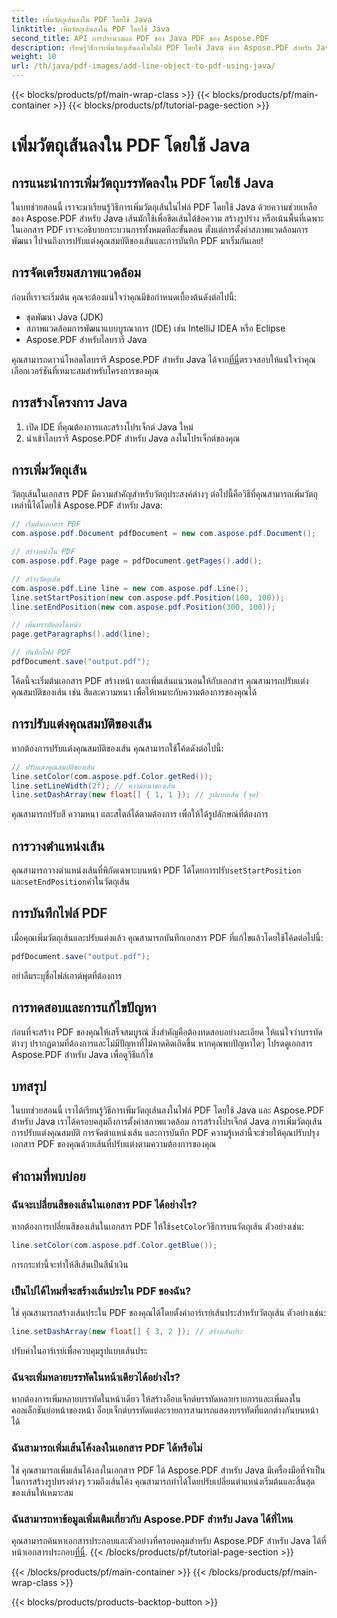 ```yaml
---
title: เพิ่มวัตถุเส้นลงใน PDF โดยใช้ Java
linktitle: เพิ่มวัตถุเส้นลงใน PDF โดยใช้ Java
second_title: API การประมวลผล PDF ของ Java PDF ของ Aspose.PDF
description: เรียนรู้วิธีการเพิ่มวัตถุเส้นลงในไฟล์ PDF โดยใช้ Java ด้วย Aspose.PDF สำหรับ Java ปรับแต่งเส้น จัดตำแหน่ง และสร้าง PDF แบบไดนามิกได้อย่างง่ายดาย
weight: 10
url: /th/java/pdf-images/add-line-object-to-pdf-using-java/
---
```


{{< blocks/products/pf/main-wrap-class >}}
{{< blocks/products/pf/main-container >}}
{{< blocks/products/pf/tutorial-page-section >}}

# เพิ่มวัตถุเส้นลงใน PDF โดยใช้ Java


## การแนะนำการเพิ่มวัตถุบรรทัดลงใน PDF โดยใช้ Java

ในบทช่วยสอนนี้ เราจะมาเรียนรู้วิธีการเพิ่มวัตถุเส้นในไฟล์ PDF โดยใช้ Java ด้วยความช่วยเหลือของ Aspose.PDF สำหรับ Java เส้นมักใช้เพื่อขีดเส้นใต้ข้อความ สร้างรูปร่าง หรือเน้นพื้นที่เฉพาะในเอกสาร PDF เราจะอธิบายกระบวนการทั้งหมดทีละขั้นตอน ตั้งแต่การตั้งค่าสภาพแวดล้อมการพัฒนา ไปจนถึงการปรับแต่งคุณสมบัติของเส้นและการบันทึก PDF มาเริ่มกันเลย!

## การจัดเตรียมสภาพแวดล้อม

ก่อนที่เราจะเริ่มต้น คุณจะต้องแน่ใจว่าคุณมีข้อกำหนดเบื้องต้นดังต่อไปนี้:

- ชุดพัฒนา Java (JDK)
- สภาพแวดล้อมการพัฒนาแบบบูรณาการ (IDE) เช่น IntelliJ IDEA หรือ Eclipse
- Aspose.PDF สำหรับไลบรารี Java

 คุณสามารถดาวน์โหลดไลบรารี Aspose.PDF สำหรับ Java ได้จาก[ที่นี่](https://releases.aspose.com/pdf/java/)ตรวจสอบให้แน่ใจว่าคุณเลือกเวอร์ชันที่เหมาะสมสำหรับโครงการของคุณ

## การสร้างโครงการ Java

1. เปิด IDE ที่คุณต้องการและสร้างโปรเจ็กต์ Java ใหม่
2. นำเข้าไลบรารี Aspose.PDF สำหรับ Java ลงในโปรเจ็กต์ของคุณ

## การเพิ่มวัตถุเส้น

วัตถุเส้นในเอกสาร PDF มีความสำคัญสำหรับวัตถุประสงค์ต่างๆ ต่อไปนี้คือวิธีที่คุณสามารถเพิ่มวัตถุเหล่านี้ได้โดยใช้ Aspose.PDF สำหรับ Java:

```java
// เริ่มต้นเอกสาร PDF
com.aspose.pdf.Document pdfDocument = new com.aspose.pdf.Document();

// สร้างหน้าใน PDF
com.aspose.pdf.Page page = pdfDocument.getPages().add();

// สร้างวัตถุเส้น
com.aspose.pdf.Line line = new com.aspose.pdf.Line();
line.setStartPosition(new com.aspose.pdf.Position(100, 100));
line.setEndPosition(new com.aspose.pdf.Position(300, 100));

// เพิ่มบรรทัดลงในหน้า
page.getParagraphs().add(line);

// บันทึกไฟล์ PDF
pdfDocument.save("output.pdf");
```

โค้ดนี้จะเริ่มต้นเอกสาร PDF สร้างหน้า และเพิ่มเส้นแนวนอนให้กับเอกสาร คุณสามารถปรับแต่งคุณสมบัติของเส้น เช่น สีและความหนา เพื่อให้เหมาะกับความต้องการของคุณได้

## การปรับแต่งคุณสมบัติของเส้น

หากต้องการปรับแต่งคุณสมบัติของเส้น คุณสามารถใช้โค้ดดังต่อไปนี้:

```java
// ปรับแต่งคุณสมบัติของเส้น
line.setColor(com.aspose.pdf.Color.getRed());
line.setLineWidth(2f); // ความหนาของเส้น
line.setDashArray(new float[] { 1, 1 }); // รูปแบบเส้น (จุด)
```

คุณสามารถปรับสี ความหนา และสไตล์ได้ตามต้องการ เพื่อให้ได้รูปลักษณ์ที่ต้องการ

## การวางตำแหน่งเส้น

 คุณสามารถวางตำแหน่งเส้นที่พิกัดเฉพาะบนหน้า PDF ได้โดยการปรับ`setStartPosition` และ`setEndPosition`ค่าในวัตถุเส้น

## การบันทึกไฟล์ PDF

เมื่อคุณเพิ่มวัตถุเส้นและปรับแต่งแล้ว คุณสามารถบันทึกเอกสาร PDF ที่แก้ไขแล้วโดยใช้โค้ดต่อไปนี้:

```java
pdfDocument.save("output.pdf");
```

อย่าลืมระบุชื่อไฟล์เอาต์พุตที่ต้องการ

## การทดสอบและการแก้ไขปัญหา

ก่อนที่จะสร้าง PDF ของคุณให้เสร็จสมบูรณ์ สิ่งสำคัญคือต้องทดสอบอย่างละเอียด ให้แน่ใจว่าบรรทัดต่างๆ ปรากฏตามที่ต้องการและไม่มีปัญหาที่ไม่คาดคิดเกิดขึ้น หากคุณพบปัญหาใดๆ โปรดดูเอกสาร Aspose.PDF สำหรับ Java เพื่อดูวิธีแก้ไข

## บทสรุป

ในบทช่วยสอนนี้ เราได้เรียนรู้วิธีการเพิ่มวัตถุเส้นลงในไฟล์ PDF โดยใช้ Java และ Aspose.PDF สำหรับ Java เราได้ครอบคลุมถึงการตั้งค่าสภาพแวดล้อม การสร้างโปรเจ็กต์ Java การเพิ่มวัตถุเส้น การปรับแต่งคุณสมบัติ การจัดตำแหน่งเส้น และการบันทึก PDF ความรู้เหล่านี้จะช่วยให้คุณปรับปรุงเอกสาร PDF ของคุณด้วยเส้นที่ปรับแต่งตามความต้องการของคุณ

## คำถามที่พบบ่อย

### ฉันจะเปลี่ยนสีของเส้นในเอกสาร PDF ได้อย่างไร?

 หากต้องการเปลี่ยนสีของเส้นในเอกสาร PDF ให้ใช้`setColor`วิธีการบนวัตถุเส้น ตัวอย่างเช่น:

```java
line.setColor(com.aspose.pdf.Color.getBlue());
```

การกระทำนี้จะทำให้สีเส้นเป็นสีน้ำเงิน

### เป็นไปได้ไหมที่จะสร้างเส้นประใน PDF ของฉัน?

ใช่ คุณสามารถสร้างเส้นประใน PDF ของคุณได้โดยตั้งค่าอาร์เรย์เส้นประสำหรับวัตถุเส้น ตัวอย่างเช่น:

```java
line.setDashArray(new float[] { 3, 2 }); // สร้างเส้นประ
```

ปรับค่าในอาร์เรย์เพื่อควบคุมรูปแบบเส้นประ

### ฉันจะเพิ่มหลายบรรทัดในหน้าเดียวได้อย่างไร?

หากต้องการเพิ่มหลายบรรทัดในหน้าเดียว ให้สร้างอ็อบเจ็กต์บรรทัดหลายรายการและเพิ่มลงในคอลเล็กชันย่อหน้าของหน้า อ็อบเจ็กต์บรรทัดแต่ละรายการสามารถแสดงบรรทัดที่แตกต่างกันบนหน้าได้

### ฉันสามารถเพิ่มเส้นโค้งลงในเอกสาร PDF ได้หรือไม่

ใช่ คุณสามารถเพิ่มเส้นโค้งลงในเอกสาร PDF ได้ Aspose.PDF สำหรับ Java มีเครื่องมือที่จำเป็นในการสร้างรูปทรงต่างๆ รวมถึงเส้นโค้ง คุณสามารถทำได้โดยปรับเปลี่ยนตำแหน่งเริ่มต้นและสิ้นสุดของเส้นให้เหมาะสม

### ฉันสามารถหาข้อมูลเพิ่มเติมเกี่ยวกับ Aspose.PDF สำหรับ Java ได้ที่ไหน

คุณสามารถค้นหาเอกสารประกอบและตัวอย่างที่ครอบคลุมสำหรับ Aspose.PDF สำหรับ Java ได้ที่หน้าเอกสารประกอบ[ที่นี่](https://reference.aspose.com/pdf/java/).
{{< /blocks/products/pf/tutorial-page-section >}}

{{< /blocks/products/pf/main-container >}}
{{< /blocks/products/pf/main-wrap-class >}}

{{< blocks/products/products-backtop-button >}}
